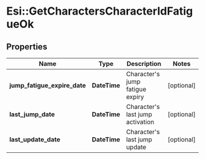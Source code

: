 # Esi::GetCharactersCharacterIdFatigueOk

## Properties
Name | Type | Description | Notes
------------ | ------------- | ------------- | -------------
**jump_fatigue_expire_date** | **DateTime** | Character&#39;s jump fatigue expiry | [optional] 
**last_jump_date** | **DateTime** | Character&#39;s last jump activation | [optional] 
**last_update_date** | **DateTime** | Character&#39;s last jump update | [optional] 


